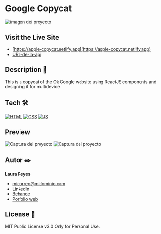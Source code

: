 # Google Copycat
![Imagen del proyecto](https://github.com/lauritisreyes/google-copycat/public/assets/screenshot-1.png)

## Visit the Live Site
- [https://apple-copycat.netlify.app](https://apple-copycat.netlify.app)
- [URL-de-la-api](URL-de-la-api)

## Description 📑

This is a copycat of the Ok Google website using ReactJS components and designing it for multidevice.

## Tech 🛠
<!-- Iconos sacados de: https://github.com/hendrasob/badges/blob/master/README.md y https://github.com/alexandresanlim/Badges4-README.md-Profile -->
[![HTML](https://img.shields.io/badge/HTML5-E34F26?style=for-the-badge&logo=html5&logoColor=white)](https://es.wikipedia.org/wiki/HTML5)
[![CSS](https://img.shields.io/badge/CSS3-1572B6?style=for-the-badge&logo=css3&logoColor=white)](https://es.wikipedia.org/wiki/CSS)
[![JS](https://img.shields.io/badge/JavaScript-F7DF1E?style=for-the-badge&logo=javascript&logoColor=black)](https://es.wikipedia.org/wiki/JavaScript)

## Preview

![Captura del proyecto](https://github.com/lauritisreyes/google-copycat/public/assets/screenshot-2.png)
![Captura del proyecto](https://github.com/lauritisreyes/google-copycat/public/assets/screenshot-3.png)

## Autor ✒️
**Laura Reyes**

* [micorreo@midominio.com](info@lauritisreyes.com)
* [LinkedIn](https://www.linkedin.com/in/laura-reyes-sanz/)
* [Behance](https://www.behance.net/lauritisreyes)
* [Porfolio web](https://lauritisreyes.com)

  
## License 📄
MIT Public License v3.0
Only for Personal Use.
